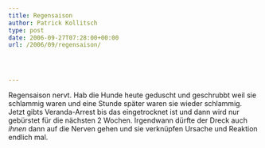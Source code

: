 ```yaml
---
title: Regensaison
author: Patrick Kollitsch
type: post
date: 2006-09-27T07:28:00+00:00
url: /2006/09/regensaison/




---
```

Regensaison nervt. Hab die Hunde heute geduscht und geschrubbt weil sie schlammig waren und eine Stunde später waren sie wieder schlammig. Jetzt gibts Veranda-Arrest bis das eingetrocknet ist und dann wird nur gebürstet für die nächsten 2 Wochen. Irgendwann dürfte der Dreck auch _ihnen_ dann auf die Nerven gehen und sie verknüpfen Ursache und Reaktion endlich mal.
